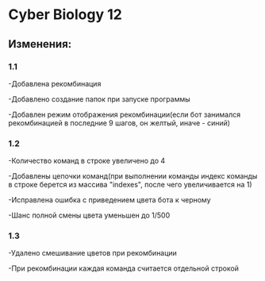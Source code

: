 # Cyber Biology 12

## Изменения:

### 1.1

-Добавлена рекомбинация

-Добавлено создание папок при запуске программы

-Добавлен режим отображения рекомбинации(если бот занимался рекомбинацией в последние 9 шагов, он желтый, иначе - синий)

### 1.2

-Количество команд в строке увеличено до 4

-Добавлены цепочки команд(при выполнении команды индекс команды в строке берется из массива "indexes", после чего увеличивается на 1)

-Исправлена ошибка с приведением цвета бота к черному

-Шанс полной смены цвета уменьшен до 1/500

### 1.3

-Удалено смешивание цветов при рекомбинации

-При рекомбинации каждая команда считается отдельной строкой
